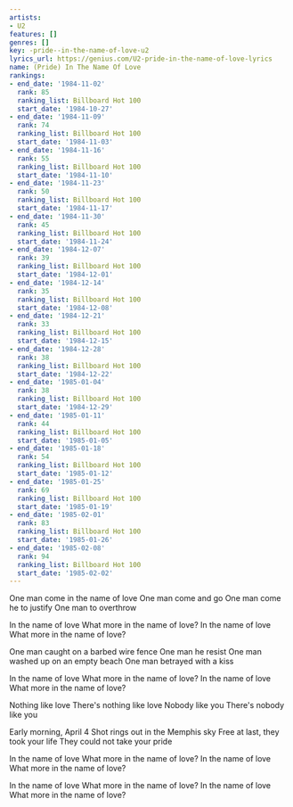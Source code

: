 ```yaml
---
artists:
- U2
features: []
genres: []
key: -pride--in-the-name-of-love-u2
lyrics_url: https://genius.com/U2-pride-in-the-name-of-love-lyrics
name: (Pride) In The Name Of Love
rankings:
- end_date: '1984-11-02'
  rank: 85
  ranking_list: Billboard Hot 100
  start_date: '1984-10-27'
- end_date: '1984-11-09'
  rank: 74
  ranking_list: Billboard Hot 100
  start_date: '1984-11-03'
- end_date: '1984-11-16'
  rank: 55
  ranking_list: Billboard Hot 100
  start_date: '1984-11-10'
- end_date: '1984-11-23'
  rank: 50
  ranking_list: Billboard Hot 100
  start_date: '1984-11-17'
- end_date: '1984-11-30'
  rank: 45
  ranking_list: Billboard Hot 100
  start_date: '1984-11-24'
- end_date: '1984-12-07'
  rank: 39
  ranking_list: Billboard Hot 100
  start_date: '1984-12-01'
- end_date: '1984-12-14'
  rank: 35
  ranking_list: Billboard Hot 100
  start_date: '1984-12-08'
- end_date: '1984-12-21'
  rank: 33
  ranking_list: Billboard Hot 100
  start_date: '1984-12-15'
- end_date: '1984-12-28'
  rank: 38
  ranking_list: Billboard Hot 100
  start_date: '1984-12-22'
- end_date: '1985-01-04'
  rank: 38
  ranking_list: Billboard Hot 100
  start_date: '1984-12-29'
- end_date: '1985-01-11'
  rank: 44
  ranking_list: Billboard Hot 100
  start_date: '1985-01-05'
- end_date: '1985-01-18'
  rank: 54
  ranking_list: Billboard Hot 100
  start_date: '1985-01-12'
- end_date: '1985-01-25'
  rank: 69
  ranking_list: Billboard Hot 100
  start_date: '1985-01-19'
- end_date: '1985-02-01'
  rank: 83
  ranking_list: Billboard Hot 100
  start_date: '1985-01-26'
- end_date: '1985-02-08'
  rank: 94
  ranking_list: Billboard Hot 100
  start_date: '1985-02-02'
---
```

One man come in the name of love
One man come and go
One man come he to justify
One man to overthrow


In the name of love
What more in the name of love?
In the name of love
What more in the name of love?


One man caught on a barbed wire fence
One man he resist
One man washed up on an empty beach
One man betrayed with a kiss


In the name of love
What more in the name of love?
In the name of love
What more in the name of love?


Nothing like love
There's nothing like love
Nobody like you
There's nobody like you


Early morning, April 4
Shot rings out in the Memphis sky
Free at last, they took your life
They could not take your pride


In the name of love
What more in the name of love?
In the name of love
What more in the name of love?


In the name of love
What more in the name of love?
In the name of love
What more in the name of love?
